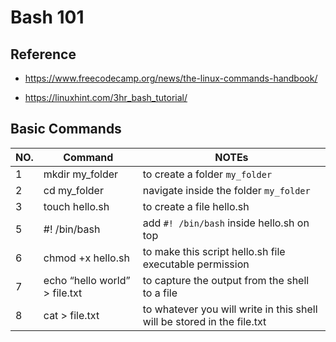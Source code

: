 # Bash 101

## Reference

- <https://www.freecodecamp.org/news/the-linux-commands-handbook/>

- <https://linuxhint.com/3hr_bash_tutorial/>

## Basic Commands

NO. |Command                            |NOTEs
----|-----------------------------------|--------------------------------------------------------------------------
1   |mkdir my_folder                    |to create a folder `my_folder`
2   |cd my_folder                       |navigate inside the folder `my_folder`
3   |touch hello.sh                     |to create a file hello.sh
5   |#! /bin/bash                       |add `#! /bin/bash` inside hello.sh on top
6   |chmod +x hello.sh                  |to make this script hello.sh file executable permission
7   |echo “hello world” > file.txt      |to capture the output from the shell to a file
8   |cat > file.txt                     |to whatever you will write in this shell will be stored in the file.txt
